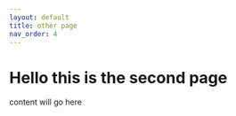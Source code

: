 ```yaml
---
layout: default
title: other page
nav_order: 4
---
```


# Hello this is the second page

content will go here
